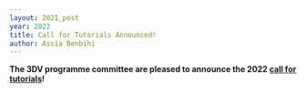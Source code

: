 ```yaml
---
layout: 2021_post
year: 2022
title: Call for Tutorials Announced!
author: Assia Benbihi
---
```


**The 3DV programme committee are pleased to announce the 2022 [call for tutorials]({{site.url}}/{{page.year}}/call-for-tutorials)!**
